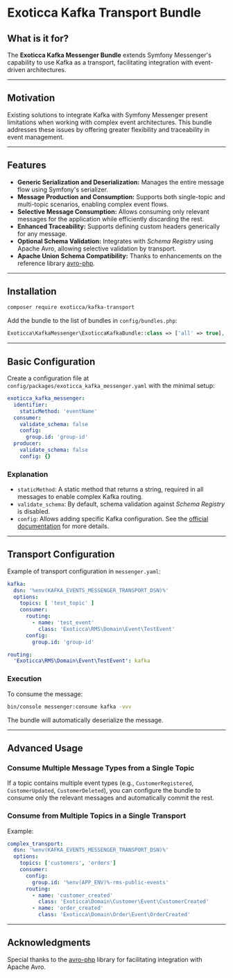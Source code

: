 # Exoticca Kafka Transport Bundle

## What is it for?
The **Exoticca Kafka Messenger Bundle** extends Symfony Messenger's capability to use Kafka as a transport, facilitating integration with event-driven architectures.

---

## Motivation
Existing solutions to integrate Kafka with Symfony Messenger present limitations when working with complex event architectures. This bundle addresses these issues by offering greater flexibility and traceability in event management.

---

## Features
- **Generic Serialization and Deserialization:** Manages the entire message flow using Symfony's serializer.
- **Message Production and Consumption:** Supports both single-topic and multi-topic scenarios, enabling complex event flows.
- **Selective Message Consumption:** Allows consuming only relevant messages for the application while efficiently discarding the rest.
- **Enhanced Traceability:** Supports defining custom headers generically for any message.
- **Optional Schema Validation:** Integrates with *Schema Registry* using Apache Avro, allowing selective validation by transport.
- **Apache Union Schema Compatibility:** Thanks to enhancements on the reference library [avro-php](https://gitlab.com/Jaumo/avro-php).

---

## Installation
```bash
composer require exoticca/kafka-transport
```

Add the bundle to the list of bundles in `config/bundles.php`:
```php
Exoticca\KafkaMessenger\ExoticcaKafkaBundle::class => ['all' => true],
```

---

## Basic Configuration
Create a configuration file at `config/packages/exoticca_kafka_messenger.yaml` with the minimal setup:

```yaml
exoticca_kafka_messenger:
  identifier:
    staticMethod: 'eventName'
  consumer:
    validate_schema: false
    config:
      group.id: 'group-id'
  producer:
    validate_schema: false
    config: {}
```

### Explanation
- `staticMethod`: A static method that returns a string, required in all messages to enable complex Kafka routing.
- `validate_schema`: By default, schema validation against *Schema Registry* is disabled.
- `config`: Allows adding specific Kafka configuration. See the [official documentation](https://github.com/confluentinc/librdkafka/blob/master/CONFIGURATION.md) for more details.

---

## Transport Configuration
Example of transport configuration in `messenger.yaml`:

```yaml
kafka:
  dsn: '%env(KAFKA_EVENTS_MESSENGER_TRANSPORT_DSN)%'
  options:
    topics: [ 'test_topic' ]
    consumer:
      routing:
        - name: 'test_event'
          class: 'Exoticca\RMS\Domain\Event\TestEvent'
      config:
        group.id: 'group-id'

routing:
  'Exoticca\RMS\Domain\Event\TestEvent': kafka
```

### Execution
To consume the message:
```bash
bin/console messenger:consume kafka -vvv
```
The bundle will automatically deserialize the message.

---

## Advanced Usage
### Consume Multiple Message Types from a Single Topic
If a topic contains multiple event types (e.g., `CustomerRegistered`, `CustomerUpdated`, `CustomerDeleted`), you can configure the bundle to consume only the relevant messages and automatically commit the rest.

### Consume from Multiple Topics in a Single Transport
Example:

```yaml
complex_transport:
  dsn: '%env(KAFKA_EVENTS_MESSENGER_TRANSPORT_DSN)%'
  options:
    topics: ['customers', 'orders']
    consumer:
      config:
        group.id: '%env(APP_ENV)%-rms-public-events'
      routing:
        - name: 'customer_created'
          class: 'Exoticca\Domain\Customer\Event\CustomerCreated'
        - name: 'order_created'
          class: 'Exoticca\Domain\Order\Event\OrderCreated'
```

---

## Acknowledgments
Special thanks to the [avro-php](https://gitlab.com/Jaumo/avro-php) library for facilitating integration with Apache Avro.

